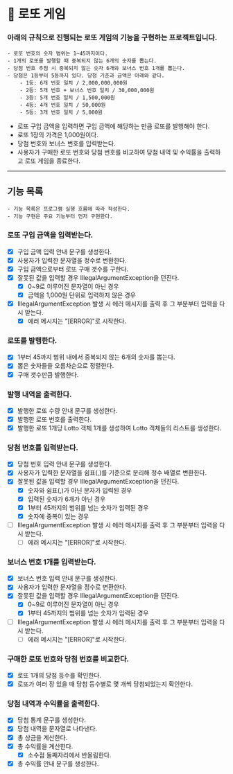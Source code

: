# 🎱 로또 게임

### 아래의 규칙으로 진행되는 로또 게임의 기능을 구현하는 프로젝트입니다.

```
- 로또 번호의 숫자 범위는 1~45까지이다.
- 1개의 로또를 발행할 때 중복되지 않는 6개의 숫자를 뽑는다.
- 당첨 번호 추첨 시 중복되지 않는 숫자 6개와 보너스 번호 1개를 뽑는다.
- 당첨은 1등부터 5등까지 있다. 당첨 기준과 금액은 아래와 같다.
    - 1등: 6개 번호 일치 / 2,000,000,000원
    - 2등: 5개 번호 + 보너스 번호 일치 / 30,000,000원
    - 3등: 5개 번호 일치 / 1,500,000원
    - 4등: 4개 번호 일치 / 50,000원
    - 5등: 3개 번호 일치 / 5,000원
```

- 로또 구입 금액을 입력하면 구입 금액에 해당하는 만큼 로또를 발행해야 한다.
- 로또 1장의 가격은 1,000원이다.
- 당첨 번호와 보너스 번호를 입력받는다.
- 사용자가 구매한 로또 번호와 당첨 번호를 비교하여 당첨 내역 및 수익률을 출력하고 로또 게임을 종료한다.

---

## 기능 목록

```
- 기능 목록은 프로그램 실행 흐름에 따라 작성한다.
- 기능 구현은 주요 기능부터 먼저 구현한다.
```

### 로또 구입 금액을 입력받는다.

- [X] 구입 금액 입력 안내 문구를 생성한다.
- [X] 사용자가 입력한 문자열을 정수로 변환한다.
- [X] 구입 금액으로부터 로또 구매 갯수를 구한다.
- [X] 잘못된 값을 입력할 경우 IllegalArgumentException을 던진다.
    - [X] 0~9로 이루어진 문자열이 아닌 경우
    - [X] 금액을 1,000원 단위로 입력하지 않은 경우
- [X] IllegalArgumentException 발생 시 에러 메시지를 출력 후 그 부분부터 입력을 다시 받는다.
    - [X] 에러 메시지는 "[ERROR]"로 시작한다.

### 로또를 발행한다.

- [X] 1부터 45까지 범위 내에서 중복되지 않는 6개의 숫자를 뽑는다.
- [X] 뽑은 숫자들을 오름차순으로 정렬한다.
- [X] 구매 갯수만큼 발행한다.

### 발행 내역을 출력한다.

- [X] 발행한 로또 수량 안내 문구를 생성한다.
- [X] 발행한 로또 번호를 출력한다.
- [X] 발행한 로또 1개당 Lotto 객체 1개를 생성하여 Lotto 객체들의 리스트를 생성한다.

### 당첨 번호를 입력받는다.

- [X] 당첨 번호 입력 안내 문구를 생성한다.
- [x] 사용자가 입력한 문자열을 쉼표(,)를 기준으로 분리해 정수 배열로 변환한다.
- [x] 잘못된 값을 입력할 경우 IllegalArgumentException을 던진다.
    - [x] 숫자와 쉼표(,)가 아닌 문자가 입력된 경우
    - [x] 입력된 숫자가 6개가 아닌 경우
    - [x] 1부터 45까지의 범위를 넘는 숫자가 입력된 경우
    - [x] 숫자에 중복이 있는 경우
- [ ] IllegalArgumentException 발생 시 에러 메시지를 출력 후 그 부분부터 입력을 다시 받는다.
    - [ ] 에러 메시지는 "[ERROR]"로 시작한다.

### 보너스 번호 1개를 입력받는다.

- [x] 보너스 번호 입력 안내 문구를 생성한다.
- [x] 사용자가 입력한 문자열을 정수로 변환한다.
- [x] 잘못된 값을 입력할 경우 IllegalArgumentException을 던진다.
    - [x] 0~9로 이루어진 문자열이 아닌 경우
    - [x] 1부터 45까지의 범위를 넘는 숫자가 입력된 경우
- [ ] IllegalArgumentException 발생 시 에러 메시지를 출력 후 그 부분부터 입력을 다시 받는다.
    - [ ] 에러 메시지는 "[ERROR]"로 시작한다.

### 구매한 로또 번호와 당첨 번호를 비교한다.

- [X] 로또 1개의 당첨 등수를 확인한다.
- [X] 로또가 여러 장 있을 때 당첨 등수별로 몇 개씩 당첨되었는지 확인한다.

### 당첨 내역과 수익률을 출력한다.

- [X] 당첨 통계 문구를 생성한다.
- [X] 당첨 내역을 문자열로 나타낸다.
- [X] 총 상금을 계산한다.
- [X] 총 수익률을 계산한다.
    - [X] 소수점 둘째자리에서 반올림한다.
- [X] 총 수익률 안내 문구를 생성한다.

